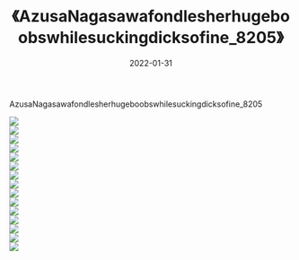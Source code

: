 ﻿---
layout: post
title:  《AzusaNagasawafondlesherhugeboobswhilesuckingdicksofine_8205》
date:   2022-01-31
img: http://imgx.orgx.ga/漏D/巨乳/2022/AzusaNagasawafondlesherhugeboobswhilesuckingdicksofine_8205/000.jpg
categories: [美女, 清纯, 唯美]
---

AzusaNagasawafondlesherhugeboobswhilesuckingdicksofine_8205

  ![](http://imgx.orgx.ga/漏D/巨乳/2022/AzusaNagasawafondlesherhugeboobswhilesuckingdicksofine_8205/001.jpg) <br> ![](http://imgx.orgx.ga/漏D/巨乳/2022/AzusaNagasawafondlesherhugeboobswhilesuckingdicksofine_8205/002.jpg) <br> ![](http://imgx.orgx.ga/漏D/巨乳/2022/AzusaNagasawafondlesherhugeboobswhilesuckingdicksofine_8205/003.jpg) <br> ![](http://imgx.orgx.ga/漏D/巨乳/2022/AzusaNagasawafondlesherhugeboobswhilesuckingdicksofine_8205/004.jpg) <br> ![](http://imgx.orgx.ga/漏D/巨乳/2022/AzusaNagasawafondlesherhugeboobswhilesuckingdicksofine_8205/005.jpg) <br> ![](http://imgx.orgx.ga/漏D/巨乳/2022/AzusaNagasawafondlesherhugeboobswhilesuckingdicksofine_8205/006.jpg) <br> ![](http://imgx.orgx.ga/漏D/巨乳/2022/AzusaNagasawafondlesherhugeboobswhilesuckingdicksofine_8205/007.jpg) <br> ![](http://imgx.orgx.ga/漏D/巨乳/2022/AzusaNagasawafondlesherhugeboobswhilesuckingdicksofine_8205/008.jpg) <br> ![](http://imgx.orgx.ga/漏D/巨乳/2022/AzusaNagasawafondlesherhugeboobswhilesuckingdicksofine_8205/009.jpg) <br> ![](http://imgx.orgx.ga/漏D/巨乳/2022/AzusaNagasawafondlesherhugeboobswhilesuckingdicksofine_8205/010.jpg) <br> ![](http://imgx.orgx.ga/漏D/巨乳/2022/AzusaNagasawafondlesherhugeboobswhilesuckingdicksofine_8205/011.jpg) <br> ![](http://imgx.orgx.ga/漏D/巨乳/2022/AzusaNagasawafondlesherhugeboobswhilesuckingdicksofine_8205/012.jpg) <br> ![](http://imgx.orgx.ga/漏D/巨乳/2022/AzusaNagasawafondlesherhugeboobswhilesuckingdicksofine_8205/013.jpg) <br> ![](http://imgx.orgx.ga/漏D/巨乳/2022/AzusaNagasawafondlesherhugeboobswhilesuckingdicksofine_8205/014.jpg) <br> ![](http://imgx.orgx.ga/漏D/巨乳/2022/AzusaNagasawafondlesherhugeboobswhilesuckingdicksofine_8205/015.jpg) <br>